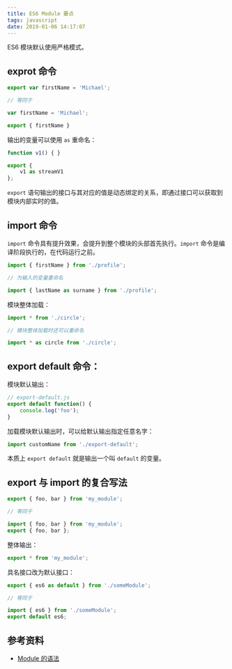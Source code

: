 ```yaml
---
title: ES6 Module 要点
tags: javascript
date: 2019-01-06 14:17:07
---
```


ES6 模块默认使用严格模式。

## exprot 命令

```js
export var firstName = 'Michael';

// 等同于

var firstName = 'Michael';

export { firstName }
```

输出的变量可以使用 `as` 重命名：

```js
function v1() { }

export {
    v1 as streamV1
};
```

`export` 语句输出的接口与其对应的值是动态绑定的关系，即通过接口可以获取到模块内部实时的值。

## import 命令

`import` 命令具有提升效果，会提升到整个模块的头部首先执行。`import` 命令是编译阶段执行的，在代码运行之前。

```js
import { firstName } from './profile';

// 为输入的变量重命名

import { lastName as surname } from './profile';
```

模块整体加载：

```js
import * from './circle';

// 模块整体加载时还可以重命名

import * as circle from './circle';
```

## export default 命令：

模块默认输出：

```js
// export-default.js
export default function() {
    console.log('foo');
}
```

加载模块默认输出时，可以给默认输出指定任意名字：

```js
import customName from './export-default';
```

本质上 `export default` 就是输出一个叫 `default` 的变量。

## export 与 import 的复合写法

```js
export { foo, bar } from 'my_module';

// 等同于

import { foo, bar } from 'my_module';
export { foo, bar };
```

整体输出：

```js
export * from 'my_module';
```

具名接口改为默认接口：

```js
export { es6 as default } from './someModule';

// 等同于

import { es6 } from './someModule';
export default es6;
```

## 参考资料

- [Module 的语法](http://es6.ruanyifeng.com/#docs/module)
